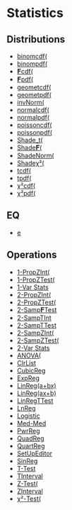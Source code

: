 # Statistics


## Distributions

 * <a href="../tokens/binomcdf(.md">binomcdf(</a>
 * <a href="../tokens/binompdf(.md">binompdf(</a>
 * <a href="../tokens/𝐅cdf(.md">𝐅cdf(</a>
 * <a href="../tokens/𝐅pdf(.md">𝐅pdf(</a>
 * <a href="../tokens/geometcdf(.md">geometcdf(</a>
 * <a href="../tokens/geometpdf(.md">geometpdf(</a>
 * <a href="../tokens/invNorm(.md">invNorm(</a>
 * <a href="../tokens/normalcdf(.md">normalcdf(</a>
 * <a href="../tokens/normalpdf(.md">normalpdf(</a>
 * <a href="../tokens/poissoncdf(.md">poissoncdf(</a>
 * <a href="../tokens/poissonpdf(.md">poissonpdf(</a>
 * <a href="../tokens/Shade_t(.md">Shade_t(</a>
 * <a href="../tokens/Shade𝐅(.md">Shade𝐅(</a>
 * <a href="../tokens/ShadeNorm(.md">ShadeNorm(</a>
 * <a href="../tokens/Shadeχ²(.md">Shadeχ²(</a>
 * <a href="../tokens/tcdf(.md">tcdf(</a>
 * <a href="../tokens/tpdf(.md">tpdf(</a>
 * <a href="../tokens/χ²cdf(.md">χ²cdf(</a>
 * <a href="../tokens/χ²pdf(.md">χ²pdf(</a>

## EQ

 * <a href="../tokens/e.md">e</a>

## Operations

 * <a href="../tokens/1-PropZInt(.md">1-PropZInt(</a>
 * <a href="../tokens/1-PropZTest(.md">1-PropZTest(</a>
 * <a href="../tokens/1-Var Stats.md">1-Var Stats </a>
 * <a href="../tokens/2-PropZInt(.md">2-PropZInt(</a>
 * <a href="../tokens/2-PropZTest(.md">2-PropZTest(</a>
 * <a href="../tokens/2-Samp𝐅Test.md">2-Samp𝐅Test </a>
 * <a href="../tokens/2-SampTInt.md">2-SampTInt </a>
 * <a href="../tokens/2-SampTTest.md">2-SampTTest </a>
 * <a href="../tokens/2-SampZInt(.md">2-SampZInt(</a>
 * <a href="../tokens/2-SampZTest(.md">2-SampZTest(</a>
 * <a href="../tokens/2-Var Stats.md">2-Var Stats </a>
 * <a href="../tokens/ANOVA(.md">ANOVA(</a>
 * <a href="../tokens/ClrList.md">ClrList </a>
 * <a href="../tokens/CubicReg.md">CubicReg </a>
 * <a href="../tokens/ExpReg.md">ExpReg </a>
 * <a href="../tokens/LinReg(a+bx).md">LinReg(a+bx) </a>
 * <a href="../tokens/LinReg(ax+b).md">LinReg(ax+b) </a>
 * <a href="../tokens/LinRegTTest.md">LinRegTTest </a>
 * <a href="../tokens/LnReg.md">LnReg </a>
 * <a href="../tokens/Logistic.md">Logistic </a>
 * <a href="../tokens/Med-Med.md">Med-Med </a>
 * <a href="../tokens/PwrReg.md">PwrReg </a>
 * <a href="../tokens/QuadReg.md">QuadReg </a>
 * <a href="../tokens/QuartReg.md">QuartReg </a>
 * <a href="../tokens/SetUpEditor.md">SetUpEditor </a>
 * <a href="../tokens/SinReg.md">SinReg </a>
 * <a href="../tokens/T-Test.md">T-Test </a>
 * <a href="../tokens/TInterval.md">TInterval </a>
 * <a href="../tokens/Z-Test(.md">Z-Test(</a>
 * <a href="../tokens/ZInterval.md">ZInterval </a>
 * <a href="../tokens/χ²-Test(.md">χ²-Test(</a>

